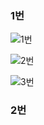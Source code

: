 ### 1번
![1번](https://user-images.githubusercontent.com/80961795/117559348-7ef29000-b0bf-11eb-9929-7b5565cd778c.PNG)

![2번](https://user-images.githubusercontent.com/80961795/117559350-8154ea00-b0bf-11eb-85c2-a47d783caddb.PNG)

![3번](https://user-images.githubusercontent.com/80961795/117559353-831ead80-b0bf-11eb-8819-f42219a03488.PNG)


### 2번
